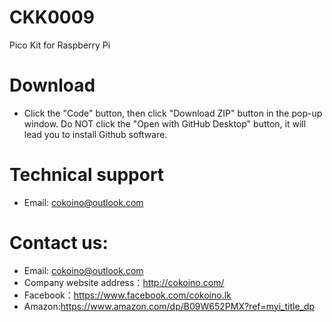 # CKK0009
Pico Kit for Raspberry Pi
# Download
- Click the "Code" button, then click "Download ZIP" button in the pop-up window. Do NOT click the "Open with GitHub Desktop" button, it will lead you to install Github software.
# Technical support
- Email: cokoino@outlook.com
# Contact us:
- Email: cokoino@outlook.com
- Company website address：http://cokoino.com/
- Facebook：https://www.facebook.com/cokoino.lk
- Amazon:https://www.amazon.com/dp/B09W652PMX?ref=myi_title_dp
